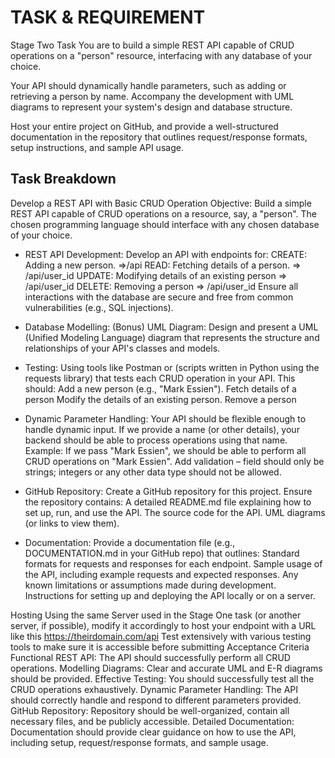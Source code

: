 # TASK & REQUIREMENT

Stage Two Task You are to build a simple REST API capable of CRUD operations on a "person" resource, interfacing with any database of your choice. 

Your API should dynamically handle parameters, such as adding or retrieving a person by name. Accompany the development with UML diagrams to represent your system's design and database structure. 

Host your entire project on GitHub, and provide a well-structured documentation in the repository that outlines request/response formats, setup instructions, and sample API usage. 

## Task Breakdown

Develop a REST API with Basic CRUD Operation Objective: Build a simple REST API capable of CRUD operations on a resource, say, a "person". The chosen programming language should interface with any chosen database of your choice.


- REST API Development: Develop an API with endpoints for: CREATE: Adding a new person. =>/api READ: Fetching details of a person. => /api/user_id UPDATE: Modifying details of an existing person => /api/user_id DELETE: Removing a person => /api/user_id Ensure all interactions with the database are secure and free from common vulnerabilities (e.g., SQL injections).

- Database Modelling: (Bonus) UML Diagram: Design and present a UML (Unified Modeling Language) diagram that represents the structure and relationships of your API's classes and models.

- Testing: Using tools like Postman or (scripts written in Python using the requests library) that tests each CRUD operation in your API. This should: Add a new person (e.g., "Mark Essien"). Fetch details of a person Modify the details of an existing person. Remove a person

- Dynamic Parameter Handling: Your API should be flexible enough to handle dynamic input. If we provide a name (or other details), your backend should be able to process operations using that name. Example: If we pass "Mark Essien", we should be able to perform all CRUD operations on "Mark Essien". Add validation – field should only be strings; integers or any other data type should not be allowed.

- GitHub Repository: Create a GitHub repository for this project. Ensure the repository contains: A detailed README.md file explaining how to set up, run, and use the API. The source code for the API. UML diagrams (or links to view them).

- Documentation: Provide a documentation file (e.g., DOCUMENTATION.md in your GitHub repo) that outlines: Standard formats for requests and responses for each endpoint. Sample usage of the API, including example requests and expected responses. Any known limitations or assumptions made during development. Instructions for setting up and deploying the API locally or on a server.

Hosting Using the same Server used in the Stage One task (or another server, if possible), modify it accordingly to host your endpoint with a URL like this https://theirdomain.com/api Test extensively with various testing tools to make sure it is accessible before submitting Acceptance Criteria Functional REST API: The API should successfully perform all CRUD operations. Modelling Diagrams: Clear and accurate UML and E-R diagrams should be provided. Effective Testing: You should successfully test all the CRUD operations exhaustively. Dynamic Parameter Handling: The API should correctly handle and respond to different parameters provided. GitHub Repository: Repository should be well-organized, contain all necessary files, and be publicly accessible. Detailed Documentation: Documentation should provide clear guidance on how to use the API, including setup, request/response formats, and sample usage.
